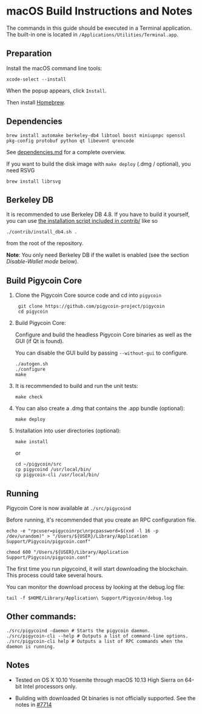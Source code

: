 macOS Build Instructions and Notes
====================================
The commands in this guide should be executed in a Terminal application.
The built-in one is located in `/Applications/Utilities/Terminal.app`.

Preparation
-----------
Install the macOS command line tools:

`xcode-select --install`

When the popup appears, click `Install`.

Then install [Homebrew](https://brew.sh).

Dependencies
----------------------

    brew install automake berkeley-db4 libtool boost miniupnpc openssl pkg-config protobuf python qt libevent qrencode

See [dependencies.md](dependencies.md) for a complete overview.

If you want to build the disk image with `make deploy` (.dmg / optional), you need RSVG

    brew install librsvg

Berkeley DB
-----------
It is recommended to use Berkeley DB 4.8. If you have to build it yourself,
you can use [the installation script included in contrib/](/contrib/install_db4.sh)
like so

```shell
./contrib/install_db4.sh .
```

from the root of the repository.

**Note**: You only need Berkeley DB if the wallet is enabled (see the section *Disable-Wallet mode* below).

Build Pigycoin Core
------------------------

1. Clone the Pigycoin Core source code and cd into `pigycoin`

        git clone https://github.com/pigycoin-project/pigycoin
        cd pigycoin

2.  Build Pigycoin Core:

    Configure and build the headless Pigycoin Core binaries as well as the GUI (if Qt is found).

    You can disable the GUI build by passing `--without-gui` to configure.

        ./autogen.sh
        ./configure
        make

3.  It is recommended to build and run the unit tests:

        make check

4.  You can also create a .dmg that contains the .app bundle (optional):

        make deploy

5.  Installation into user directories (optional):

        make install

    or

        cd ~/pigycoin/src
        cp pigycoind /usr/local/bin/
        cp pigycoin-cli /usr/local/bin/

Running
-------

Pigycoin Core is now available at `./src/pigycoind`

Before running, it's recommended that you create an RPC configuration file.

    echo -e "rpcuser=pigycoinrpc\nrpcpassword=$(xxd -l 16 -p /dev/urandom)" > "/Users/${USER}/Library/Application Support/Pigycoin/pigycoin.conf"

    chmod 600 "/Users/${USER}/Library/Application Support/Pigycoin/pigycoin.conf"

The first time you run pigycoind, it will start downloading the blockchain. This process could take several hours.

You can monitor the download process by looking at the debug.log file:

    tail -f $HOME/Library/Application\ Support/Pigycoin/debug.log

Other commands:
-------

    ./src/pigycoind -daemon # Starts the pigycoin daemon.
    ./src/pigycoin-cli --help # Outputs a list of command-line options.
    ./src/pigycoin-cli help # Outputs a list of RPC commands when the daemon is running.

Notes
-----

* Tested on OS X 10.10 Yosemite through macOS 10.13 High Sierra on 64-bit Intel processors only.

* Building with downloaded Qt binaries is not officially supported. See the notes in [#7714](https://github.com/pigycoin/pigycoin/issues/7714)
